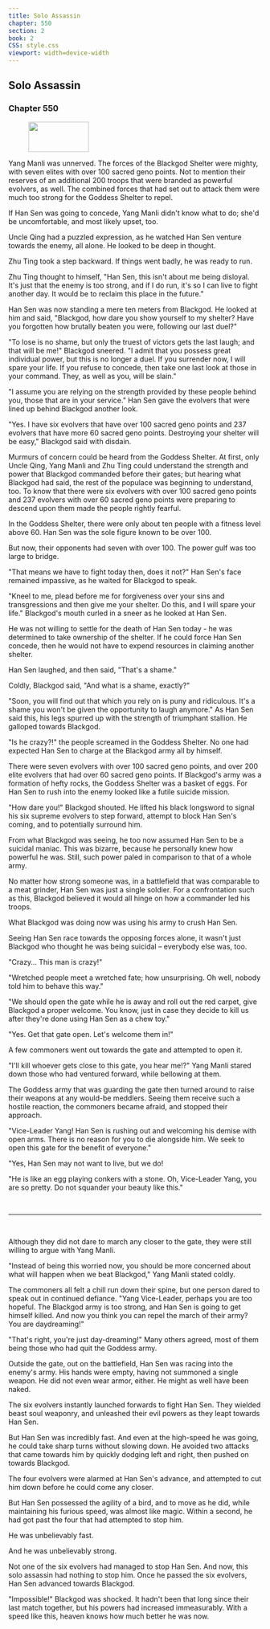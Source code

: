 ```yaml
---
title: Solo Assassin
chapter: 550
section: 2
book: 2
CSS: style.css
viewport: width=device-width
---
```


## Solo Assassin

### Chapter 550

<figure>
	<img src="../Images/gem.gif" alt="" id="gem" width="120" height="60" />
</figure>

Yang Manli was unnerved. The forces of the Blackgod Shelter were mighty, with seven elites with over 100 sacred geno points. Not to mention their reserves of an additional 200 troops that were branded as powerful evolvers, as well. The combined forces that had set out to attack them were much too strong for the Goddess Shelter to repel.

If Han Sen was going to concede, Yang Manli didn't know what to do; she'd be uncomfortable, and most likely upset, too.

Uncle Qing had a puzzled expression, as he watched Han Sen venture towards the enemy, all alone. He looked to be deep in thought.

Zhu Ting took a step backward. If things went badly, he was ready to run.

Zhu Ting thought to himself, "Han Sen, this isn't about me being disloyal. It's just that the enemy is too strong, and if I do run, it's so I can live to fight another day. It would be to reclaim this place in the future."

Han Sen was now standing a mere ten meters from Blackgod. He looked at him and said, "Blackgod, how dare you show yourself to my shelter? Have you forgotten how brutally beaten you were, following our last duel?"

"To lose is no shame, but only the truest of victors gets the last laugh; and that will be me!" Blackgod sneered. "I admit that you possess great individual power, but this is no longer a duel. If you surrender now, I will spare your life. If you refuse to concede, then take one last look at those in your command. They, as well as you, will be slain."

"I assume you are relying on the strength provided by these people behind you, those that are in your service." Han Sen gave the evolvers that were lined up behind Blackgod another look.

"Yes. I have six evolvers that have over 100 sacred geno points and 237 evolvers that have more 60 sacred geno points. Destroying your shelter will be easy," Blackgod said with disdain.

Murmurs of concern could be heard from the Goddess Shelter. At first, only Uncle Qing, Yang Manli and Zhu Ting could understand the strength and power that Blackgod commanded before their gates; but hearing what Blackgod had said, the rest of the populace was beginning to understand, too. To know that there were six evolvers with over 100 sacred geno points and 237 evolvers with over 60 sacred geno points were preparing to descend upon them made the people rightly fearful.

In the Goddess Shelter, there were only about ten people with a fitness level above 60. Han Sen was the sole figure known to be over 100.

But now, their opponents had seven with over 100. The power gulf was too large to bridge.

"That means we have to fight today then, does it not?" Han Sen's face remained impassive, as he waited for Blackgod to speak.

"Kneel to me, plead before me for forgiveness over your sins and transgressions and then give me your shelter. Do this, and I will spare your life." Blackgod's mouth curled in a sneer as he looked at Han Sen.

He was not willing to settle for the death of Han Sen today - he was determined to take ownership of the shelter. If he could force Han Sen concede, then he would not have to expend resources in claiming another shelter.

Han Sen laughed, and then said, "That's a shame."

Coldly, Blackgod said, "And what is a shame, exactly?"

"Soon, you will find out that which you rely on is puny and ridiculous. It's a shame you won't be given the opportunity to laugh anymore." As Han Sen said this, his legs spurred up with the strength of triumphant stallion. He galloped towards Blackgod.

"Is he crazy?!" the people screamed in the Goddess Shelter. No one had expected Han Sen to charge at the Blackgod army all by himself.

There were seven evolvers with over 100 sacred geno points, and over 200 elite evolvers that had over 60 sacred geno points. If Blackgod's army was a formation of hefty rocks, the Goddess Shelter was a basket of eggs. For Han Sen to rush into the enemy looked like a futile suicide mission.

"How dare you!" Blackgod shouted. He lifted his black longsword to signal his six supreme evolvers to step forward, attempt to block Han Sen's coming, and to potentially surround him.

From what Blackgod was seeing, he too now assumed Han Sen to be a suicidal maniac. This was bizarre, because he personally knew how powerful he was. Still, such power paled in comparison to that of a whole army.

No matter how strong someone was, in a battlefield that was comparable to a meat grinder, Han Sen was just a single soldier. For a confrontation such as this, Blackgod believed it would all hinge on how a commander led his troops.

What Blackgod was doing now was using his army to crush Han Sen.

Seeing Han Sen race towards the opposing forces alone, it wasn't just Blackgod who thought he was being suicidal – everybody else was, too.

"Crazy… This man is crazy!"

"Wretched people meet a wretched fate; how unsurprising. Oh well, nobody told him to behave this way."

"We should open the gate while he is away and roll out the red carpet, give Blackgod a proper welcome. You know, just in case they decide to kill us after they're done using Han Sen as a chew toy."

"Yes. Get that gate open. Let's welcome them in!"

A few commoners went out towards the gate and attempted to open it.

"I'll kill whoever gets close to this gate, you hear me!?" Yang Manli stared down those who had ventured forward, while bellowing at them.

The Goddess army that was guarding the gate then turned around to raise their weapons at any would-be meddlers. Seeing them receive such a hostile reaction, the commoners became afraid, and stopped their approach.

"Vice-Leader Yang! Han Sen is rushing out and welcoming his demise with open arms. There is no reason for you to die alongside him. We seek to open this gate for the benefit of everyone."

"Yes, Han Sen may not want to live, but we do!

"He is like an egg playing conkers with a stone. Oh, Vice-Leader Yang, you are so pretty. Do not squander your beauty like this."

<br>

*****

<br>

Although they did not dare to march any closer to the gate, they were still willing to argue with Yang Manli.

"Instead of being this worried now, you should be more concerned about what will happen when we beat Blackgod," Yang Manli stated coldly.

The commoners all felt a chill run down their spine, but one person dared to speak out in continued defiance. "Yang Vice-Leader, perhaps you are too hopeful. The Blackgod army is too strong, and Han Sen is going to get himself killed. And now you think you can repel the march of their army? You are daydreaming!"

"That's right, you're just day-dreaming!" Many others agreed, most of them being those who had quit the Goddess army.

Outside the gate, out on the battlefield, Han Sen was racing into the enemy's army. His hands were empty, having not summoned a single weapon. He did not even wear armor, either. He might as well have been naked.

The six evolvers instantly launched forwards to fight Han Sen. They wielded beast soul weaponry, and unleashed their evil powers as they leapt towards Han Sen.

But Han Sen was incredibly fast. And even at the high-speed he was going, he could take sharp turns without slowing down. He avoided two attacks that came towards him by quickly dodging left and right, then pushed on towards Blackgod.

The four evolvers were alarmed at Han Sen's advance, and attempted to cut him down before he could come any closer.

But Han Sen possessed the agility of a bird, and to move as he did, while maintaining his furious speed, was almost like magic. Within a second, he had got past the four that had attempted to stop him.

He was unbelievably fast.

And he was unbelievably strong.

Not one of the six evolvers had managed to stop Han Sen. And now, this solo assassin had nothing to stop him. Once he passed the six evolvers, Han Sen advanced towards Blackgod.

"Impossible!" Blackgod was shocked. It hadn't been that long since their last match together, but his powers had increased immeasurably. With a speed like this, heaven knows how much better he was now.